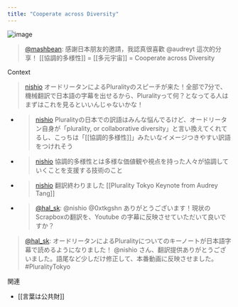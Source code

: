 ```yaml
---
title: "Cooperate across Diversity"
---
```


![image](https://gyazo.com/0147521cf945090eed40eb36950dddf0/thumb/1000)
> [@mashbean](https://twitter.com/mashbean/status/1649263699398635520?s=20): 感謝日本朋友的邀請，我認真很喜歡 @audreyt 這次的分享！
> [[協調的多様性]] = [[多元宇宙]] = Cooperate across Diversity

Context
> [nishio](https://twitter.com/nishio/status/1648559015331241985) オードリータンによるPluralityのスピーチが来た！全部で7分で、機械翻訳で日本語の字幕を出せるから、Pluralityって何？となってる人はまずはこれを見るといいんじゃないかな！
- > [nishio](https://twitter.com/nishio/status/1648572231885402112) Pluralityの日本での訳語はみんな悩んでるけど、オードリータン自身が「plurality, or collaborative diversity」と言い換えてくれてるし、こっちは「[[協調的多様性]]」みたいなイメージつきやすい訳語をつけれそう
- > [nishio](https://twitter.com/nishio/status/1648619205678493696) 協調的多様性とは多様な価値観や視点を持った人々が協調していくことを支援する技術のこと
- > [nishio](https://twitter.com/nishio/status/1648700100598956032) 翻訳終わりました [[Plurality Tokyo Keynote from Audrey Tang]]
- > [@hal_sk](https://twitter.com/hal_sk/status/1648950775643766784?s=20): @nishio @0xtkgshn ありがとうございます！現状のScrapboxの翻訳を、Youtube の字幕に反映させていただいて良いですか？
> [@hal_sk](https://twitter.com/hal_sk/status/1649334470162669568?s=20): オードリータンによるPluralityについてのキーノートが日本語字幕で読めるようになりました！ @nishio さん、翻訳提供ありがとうございました。語尾など少しだけ修正して、本番動画に反映させました。 #PluralityTokyo

関連
- [[言葉は公共財]]
